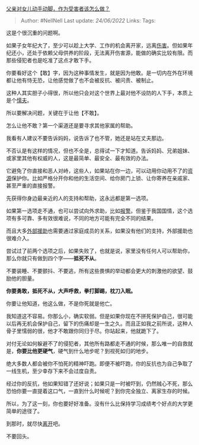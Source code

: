 [父亲对女儿动手动脚，作为受害者该怎么做？](https://www.zhihu.com/question/63917579/answer/2538953550)

>Author: #NellNell 
>Last update: *24/06/2022* 
>Links: 
>Tags: 

这是个很沉重的问题啊。

如果子女年纪大了，至少可以趁上大学、工作的机会离开家，远离[伤害](https://www.zhihu.com/search?q=%E4%BC%A4%E5%AE%B3&search_source=Entity&hybrid_search_source=Entity&hybrid_search_extra=%7B%22sourceType%22%3A%22answer%22%2C%22sourceId%22%3A2538953550%7D)。但如果年纪还小，还处于依赖父母供养的阶段，无法离开伤害源，能做的确实比较有限。而那些侵犯者也是吃准了这点才敢下手。

你要看好这个【敢】字，因为这种事情发生，就是因为他敢。是一切内在外在环境都让他有恃无恐，让他感觉做了也不会被反抗、被问责、被制止。

这种人其实胆子小得很，所以他只会对这个世界上最对他不设防的人下手，本质上是个[懦夫](https://www.zhihu.com/search?q=%E6%87%A6%E5%A4%AB&search_source=Entity&hybrid_search_source=Entity&hybrid_search_extra=%7B%22sourceType%22%3A%22answer%22%2C%22sourceId%22%3A2538953550%7D)。

所以要解决问题，关键在于让他【不敢】。

怎么让他不敢？第一个渠道还是要寻求其他家属的帮助。

我看有人建议不要告诉妈妈，说告诉了也不管，她还是站在丈夫那边。

不否认是有这样的情况，但也不全是，总得试一下才知道。告诉妈妈、兄弟姐妹、或家里其他有权威的人，这是最简单、最安全、最有效的办法。

它避免了你直接和恶人对峙，这些人，如果站在你一边，可以动用你动用不了的[资源](https://www.zhihu.com/search?q=%E8%B5%84%E6%BA%90&search_source=Entity&hybrid_search_source=Entity&hybrid_search_extra=%7B%22sourceType%22%3A%22answer%22%2C%22sourceId%22%3A2538953550%7D)保护你。比如严格分开你和他的生活空间、给你房门上锁、让你寄养在亲戚家、甚至严重的直接报警。

先获得你身边最亲近的人的支持和帮助，这永远都是第一选项。

如果第一选项走不通，也可以尝试向外求助，比如[报警](https://www.zhihu.com/search?q=%E6%8A%A5%E8%AD%A6&search_source=Entity&hybrid_search_source=Entity&hybrid_search_extra=%7B%22sourceType%22%3A%22answer%22%2C%22sourceId%22%3A2538953550%7D)。但鉴于我国国情，这个选项有多可靠、多有效很难说，不同的地方可能有完全不同的结果。

而且大多[外部援助](https://www.zhihu.com/search?q=%E5%A4%96%E9%83%A8%E6%8F%B4%E5%8A%A9&search_source=Entity&hybrid_search_source=Entity&hybrid_search_extra=%7B%22sourceType%22%3A%22answer%22%2C%22sourceId%22%3A2538953550%7D)也需要通过家庭成员的关系，如果没有他们的支持，外部援助也很难介入。

尝试过了前两个选项之后，如果失败了，也就是说，家里没有任何人可以帮助你，那么你就只有做到四个字——**抵死不从**。

不要装睡、不要颤抖、不要逃，所有这些畏惧的举动都会更大的刺激他的欲望、鼓励他的胆量。

**你要勇敢，抵死不从，大声呼救，拳打脚踢，枕刀入眠。**

你要让他知道，他这么做，不是你死就是他亡。

我知道这不容易。你那么小，确实软弱。但是如果你现在不拼死保护自己，很可能以后再无机会保护自己，留下的伤痛却是一生之久。而且正如我之前所说，这种人骨子里懦弱的很，他才不敢跟你同归于尽。你站起来，他就跪下了。

对付无论如何躲避不了的侵犯者，其他所有路都走不通的时候，那么唯一的自救就是，**你要比他更硬气**，硬气到什么地步呢？到视死如归的地步。

绝大多数人都会被你不怕死的精神吓跑。即便不被吓跑，你的反抗也为自己争取了一线生机，至少幸存下来不会过度自责。

经过你的反抗，他如果知错了还好说；如果只是一时被吓到，仍然贼心不死，那么恐怕你要一直提着这口气，一直到什么时候呢？到你完全独立、离家生存的时候。

所以，为了这一刻，你也要好好准备。没有什么比保持学习成绩考个好点的大学更简单的途径了。

到那时，就尽快[离开](https://www.zhihu.com/search?q=%E7%A6%BB%E5%BC%80&search_source=Entity&hybrid_search_source=Entity&hybrid_search_extra=%7B%22sourceType%22%3A%22answer%22%2C%22sourceId%22%3A2538953550%7D)吧。

不要回头。